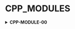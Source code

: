 # CPP_MODULES

<details>
<summary> <strong>CPP-MODULE-00</strong></summary>
<br>
# :video_game:  CPP 00

<hr>

## INFO [:gb:]

|   Keywords   |           Skills          |
|--------------|:-------------------------:|
| Imperative programming |   Imperative programming  |
| Object-oriented programming |   Object-oriented programming |
| Rigor | Rigor |
| OOP |

#### Summary
> This first module of C++ is designed to help you understand the specifities of the language when compared to C. Time to dive into Object Oriented Programming!


### STATUS

| Project status | FINISHED          |
|--------------|---------------------------|
| project mark |    ...             |

<!-- ![result](https://img.shields.io/badge/RESULT-125%25-green) -->

<hr>

## INFO [:es:]

#### Resumen 
> Este primer módulo de C++ está diseñado para ayudarte a entender las particularidades del lenguaje en comparación a C. Hora de adentrarse en la programación orientada a objetos.

|   Keywords   |           Skills          |
|--------------|:-------------------------:|
| Imperative programming |   Imperative programming  |
| Object-oriented programming |   Object-oriented programming |
| Rigor | Rigor |
| OOP |



### ESTADO

| Estado del proyecto | TERMINADO          |
|--------------|---------------------------|
| Nota del proyecto   |  ...  |

<!-- ![result](https://img.shields.io/badge/RESULTADO-125%25-green) -->

<a href="https://github.com/victorFernandezF/CPP_MODULES/tree/main/CPP00/ex00"> ⚫ Megaphone</a>

## CPP01
### ⚫ Brainz
### ⚫ Moar brainz
### ⚫ Hi this is Brain
### ⚫ Unnecessary Violence
### ⚫ Sed is for Losers
<!-- ### ⚫ Harl 2.0 -->
<!-- ### ⚫ Harl filter -->
